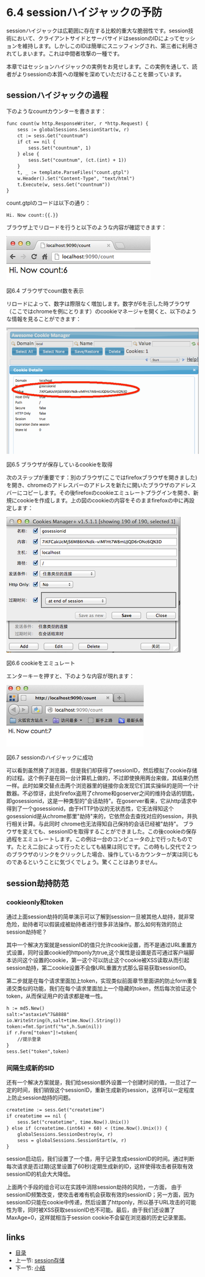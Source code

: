# 6.4 sessionハイジャックの予防
sessionハイジャックは広範囲に存在する比較的重大な脆弱性です。session技術において、クライアントサイドとサーバサイドはsessionのIDによってセッションを維持します。しかしこのIDは簡単にスニッフィングされ、第三者に利用されてしまいます。これは中間者攻撃の一種です。

本章ではセッションハイジャックの実例をお見せします。この実例を通して、読者がよりsessionの本質への理解を深めていただけることを願っています。
## sessionハイジャックの過程
下のようなcountカウンターを書きます：

	func count(w http.ResponseWriter, r *http.Request) {
		sess := globalSessions.SessionStart(w, r)
		ct := sess.Get("countnum")
		if ct == nil {
			sess.Set("countnum", 1)
		} else {
			sess.Set("countnum", (ct.(int) + 1))
		}
		t, _ := template.ParseFiles("count.gtpl")
		w.Header().Set("Content-Type", "text/html")
		t.Execute(w, sess.Get("countnum"))
	}


count.gtplのコードは以下の通り：

	Hi. Now count:{{.}}

ブラウザ上でリロードを行うと以下のような内容が確認できます：

![](images/6.4.hijack.png?raw=true)

図6.4 ブラウザでcount数を表示

リロードによって、数字は際限なく増加します。数字が6を示した時ブラウザ（ここではchromeを例にとります）のcookieマネージャを開くと、以下のような情報を見ることができます：


![](images/6.4.cookie.png?raw=true)

図6.5 ブラウザが保存しているcookieを取得

次のステップが重要です：別のブラウザ(ここではfirefoxブラウザを開きました)を開き、chromeのアドレスバーのアドレスを新たに開いたブラウザのアドレスバーにコピーします。その後firefoxのcookieエミュレートプラグインを開き、新規にcookieを作成します。上の図のcookieの内容をそのままfirefoxの中に再設定します：

![](images/6.4.setcookie.png?raw=true)

図6.6 cookieをエミュレート

エンターキーを押すと、下のような内容が現れます：

![](images/6.4.hijacksuccess.png?raw=true)

図6.7 sessionのハイジャックに成功

可以看到虽然换了浏览器，但是我们却获得了sessionID，然后模拟了cookie存储的过程。这个例子是在同一台计算机上做的，不过即使换用两台来做，其结果仍然一样。此时如果交替点击两个浏览器里的链接你会发现它们其实操纵的是同一个计数器。不必惊讶，此处firefox盗用了chrome和goserver之间的维持会话的钥匙，即gosessionid，这是一种类型的"会话劫持"。在goserver看来，它从http请求中得到了一个gosessionid，由于HTTP协议的无状态性，它无法得知这个gosessionid是从chrome那里"劫持"来的，它依然会去查找对应的session，并执行相关计算。与此同时 chrome也无法得知自己保持的会话已经被"劫持"。
ブラウザを変えても、sessionIDを取得することができました。この後cookieの保存過程をエミュレートします。この例は一台のコンピュータの上で行ったものです。たとえ二台によって行ったとしても結果は同じです。この時もし交代で２つのブラウザのリンクをクリックした場合、操作しているカウンターが実は同じものであるということに気づくでしょう。驚くことはありません。
## session劫持防范
### cookieonly和token
通过上面session劫持的简单演示可以了解到session一旦被其他人劫持，就非常危险，劫持者可以假装成被劫持者进行很多非法操作。那么如何有效的防止session劫持呢？

其中一个解决方案就是sessionID的值只允许cookie设置，而不是通过URL重置方式设置，同时设置cookie的httponly为true,这个属性是设置是否可通过客户端脚本访问这个设置的cookie，第一这个可以防止这个cookie被XSS读取从而引起session劫持，第二cookie设置不会像URL重置方式那么容易获取sessionID。

第二步就是在每个请求里面加上token，实现类似前面章节里面讲的防止form重复递交类似的功能，我们在每个请求里面加上一个隐藏的token，然后每次验证这个token，从而保证用户的请求都是唯一性。

	h := md5.New()
	salt:="astaxie%^7&8888"
	io.WriteString(h,salt+time.Now().String())
	token:=fmt.Sprintf("%x",h.Sum(nil))
	if r.Form["token"]!=token{
		//提示登录
	}
	sess.Set("token",token)


### 间隔生成新的SID
还有一个解决方案就是，我们给session额外设置一个创建时间的值，一旦过了一定的时间，我们销毁这个sessionID，重新生成新的session，这样可以一定程度上防止session劫持的问题。

	createtime := sess.Get("createtime")
	if createtime == nil {
		sess.Set("createtime", time.Now().Unix())
	} else if (createtime.(int64) + 60) < (time.Now().Unix()) {
		globalSessions.SessionDestroy(w, r)
		sess = globalSessions.SessionStart(w, r)
	}

session启动后，我们设置了一个值，用于记录生成sessionID的时间。通过判断每次请求是否过期(这里设置了60秒)定期生成新的ID，这样使得攻击者获取有效sessionID的机会大大降低。

上面两个手段的组合可以在实践中消除session劫持的风险，一方面，	由于sessionID频繁改变，使攻击者难有机会获取有效的sessionID；另一方面，因为sessionID只能在cookie中传递，然后设置了httponly，所以基于URL攻击的可能性为零，同时被XSS获取sessionID也不可能。最后，由于我们还设置了MaxAge=0，这样就相当于session cookie不会留在浏览器的历史记录里面。


## links
   * [目录](<preface.md>)
   * 上一节: [session存储](<06.3.md>)
   * 下一节: [小结](<06.5.md>)
